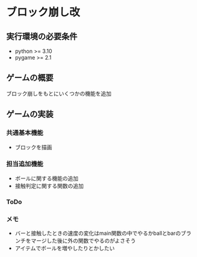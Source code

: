 # ブロック崩し改
## 実行環境の必要条件
* python >= 3.10
* pygame >= 2.1
## ゲームの概要
ブロック崩しをもとにいくつかの機能を追加

## ゲームの実装
### 共通基本機能
* ブロックを描画
### 担当追加機能
* ボールに関する機能の追加
* 接触判定に関する関数の追加

### ToDo

### メモ
* バーと接触したときの速度の変化はmain関数の中でやるかballとbarのブランチをマージした後に外の関数でやるのがよさそう
* アイテムでボールを増やしたりとかしたい